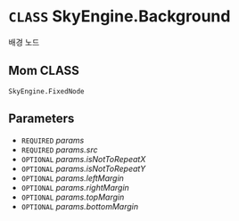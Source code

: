 # `CLASS` SkyEngine.Background
배경 노드

## Mom CLASS
`SkyEngine.FixedNode`

## Parameters
* `REQUIRED` *params*
* `REQUIRED` *params.src*
* `OPTIONAL` *params.isNotToRepeatX*
* `OPTIONAL` *params.isNotToRepeatY*
* `OPTIONAL` *params.leftMargin*
* `OPTIONAL` *params.rightMargin*
* `OPTIONAL` *params.topMargin*
* `OPTIONAL` *params.bottomMargin*
